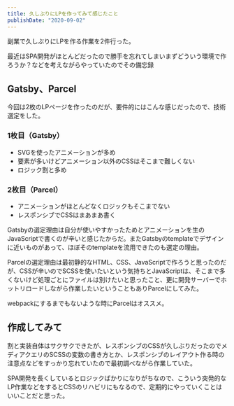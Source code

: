 ```yaml
---
title: 久しぶりにLPを作ってみて感じたこと
publishDate: "2020-09-02"
---
```


副業で久しぶりにLPを作る作業を2件行った。

最近はSPA開発がほとんどだったので勝手を忘れてしまいまずどういう環境で作ろうか？などを考えながらやっていたのでその備忘録

## Gatsby、Parcel
今回は2枚のLPページを作ったのだが、要件的にはこんな感じだったので、技術選定をした。

### 1枚目（Gatsby）
- SVGを使ったアニメーションが多め
- 要素が多いけどアニメーション以外のCSSはそこまで難しくない
- ロジック割と多め

### 2枚目（Parcel）
- アニメーションがほとんどなくロジックもそこまでない
- レスポンシブでCSSはまあまあ書く

Gatsbyの選定理由は自分が使いやすかったためとアニメーションを生のJavaScriptで書くのが辛いと感じたからだ。またGatsbyのtemplateでデザインに近いものがあって、ほぼそのtemplateを流用できたのも選定の理由。

Parcelの選定理由は最初静的なHTML、CSS、JavaScriptで作ろうと思ったのだが、CSSが辛いのでSCSSを使いたいという気持ちとJavaScriptは、そこまで多くないけど処理ごとにファイルは別けたいと思ったこと、更に開発サーバーでホットリロードしながら作業したいということもありParcelにしてみた。

webpackにするまでもないような時にParcelはオススメ。

## 作成してみて
割と実装自体はサクサクできたが、レスポンシブのCSSが久しぶりだったのでメディアクエリのSCSSの変数の書き方とか、レスポンシブのレイアウト作る時の注意点などをすっかり忘れていたので最初調べながら作業していた。

SPA開発を長くしているとロジックばかりになりがちなので、こういう突発的なLP作業などをするとCSSのリハビリにもなるので、定期的にやっていくことはいいことだと思った。